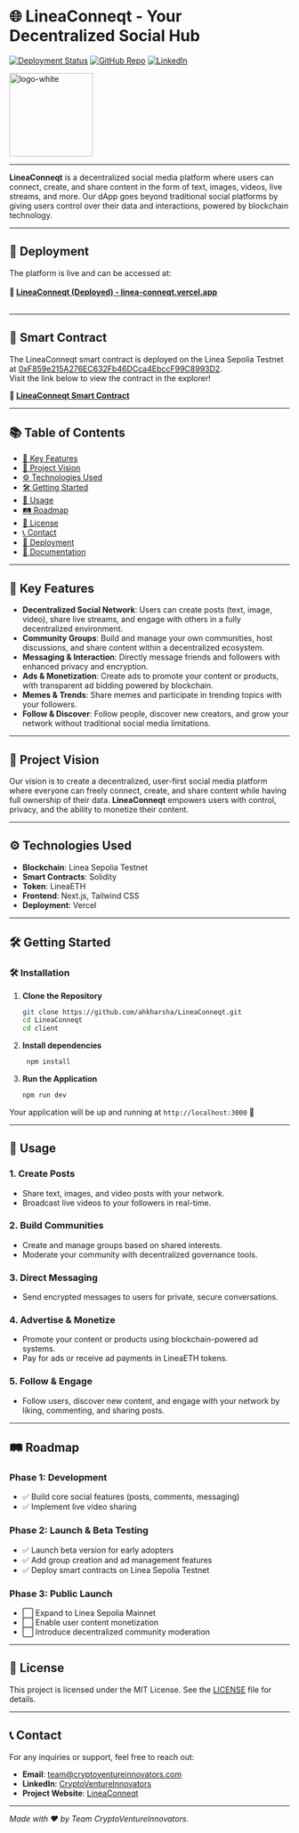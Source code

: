 # 🌐 **LineaConneqt** - Your Decentralized Social Hub

[![Deployment Status](https://img.shields.io/badge/Deployment-Live-brightgreen)](https://linea-conneqt.vercel.app/)
[![GitHub Repo](https://img.shields.io/badge/GitHub-Repository-blue)](https://github.com/ahkharsha/LineaConneqt)
[![LinkedIn](https://img.shields.io/badge/Connect-LinkedIn-blue)](https://www.linkedin.com/in/harsha-kumar-a-271a76203/)

<img src="https://github.com/user-attachments/assets/0b6cfe1c-0649-4085-aed3-d601f4370877" alt="logo-white" width="150"/>


---

**LineaConneqt** is a decentralized social media platform where users can connect, create, and share content in the form of text, images, videos, live streams, and more. Our dApp goes beyond traditional social platforms by giving users control over their data and interactions, powered by blockchain technology.

---

## 🚀 **Deployment**

The platform is live and can be accessed at:  
<br>**🔗 [LineaConneqt (Deployed) - linea-conneqt.vercel.app](https://linea-conneqt.vercel.app/)**<br><br>

---

## 📜 **Smart Contract**

The LineaConneqt smart contract is deployed on the Linea Sepolia Testnet at [0xF859e215A276EC632Fb46DCca4EbccF99C8993D2](https://sepolia.lineascan.build/address/0xF859e215A276EC632Fb46DCca4EbccF99C8993D2).  
Visit the link below to view the contract in the explorer!

**🔗 [LineaConneqt Smart Contract](https://sepolia.lineascan.build/address/0xF859e215A276EC632Fb46DCca4EbccF99C8993D2)**

---

## 📚 **Table of Contents**

- [🌟 Key Features](#-key-features)
- [🎯 Project Vision](#-project-vision)
- [⚙️ Technologies Used](#️-technologies-used)
- [🛠 Getting Started](#-getting-started)
- [📖 Usage](#-usage)
- [🛤 Roadmap](#-roadmap)
- [📜 License](#-license)
- [📞 Contact](#-contact)
- [🚀 Deployment](#-deployment)
- [📄 Documentation](#-documentation)

---

## 🌟 **Key Features**

- **Decentralized Social Network**: Users can create posts (text, image, video), share live streams, and engage with others in a fully decentralized environment.
- **Community Groups**: Build and manage your own communities, host discussions, and share content within a decentralized ecosystem.
- **Messaging & Interaction**: Directly message friends and followers with enhanced privacy and encryption.
- **Ads & Monetization**: Create ads to promote your content or products, with transparent ad bidding powered by blockchain.
- **Memes & Trends**: Share memes and participate in trending topics with your followers.
- **Follow & Discover**: Follow people, discover new creators, and grow your network without traditional social media limitations.

---

## 🎯 **Project Vision**

Our vision is to create a decentralized, user-first social media platform where everyone can freely connect, create, and share content while having full ownership of their data. **LineaConneqt** empowers users with control, privacy, and the ability to monetize their content.

---

## ⚙️ **Technologies Used**

- **Blockchain**: Linea Sepolia Testnet
- **Smart Contracts**: Solidity
- **Token**: LineaETH
- **Frontend**: Next.js, Tailwind CSS
- **Deployment**: Vercel

---

## 🛠 **Getting Started**

### 🛠️ **Installation**

1. **Clone the Repository**
    ```bash
    git clone https://github.com/ahkharsha/LineaConneqt.git
    cd LineaConneqt
    cd client
    ```

2. **Install dependencies**
   ```bash
    npm install
    ```

3. **Run the Application**
    ```bash
    npm run dev
    ```

Your application will be up and running at `http://localhost:3000` 🚀

---

## 📖 **Usage**

### **1. Create Posts**

- Share text, images, and video posts with your network.
- Broadcast live videos to your followers in real-time.

### **2. Build Communities**

- Create and manage groups based on shared interests.
- Moderate your community with decentralized governance tools.

### **3. Direct Messaging**

- Send encrypted messages to users for private, secure conversations.

### **4. Advertise & Monetize**

- Promote your content or products using blockchain-powered ad systems.
- Pay for ads or receive ad payments in LineaETH tokens.

### **5. Follow & Engage**

- Follow users, discover new content, and engage with your network by liking, commenting, and sharing posts.

---

## 🛤 **Roadmap**

### **Phase 1: Development**

- ✅ Build core social features (posts, comments, messaging)
- ✅ Implement live video sharing

### **Phase 2: Launch & Beta Testing**

- ✅ Launch beta version for early adopters
- ✅ Add group creation and ad management features
- ✅ Deploy smart contracts on Linea Sepolia Testnet

### **Phase 3: Public Launch**

- ⬜ Expand to Linea Sepolia Mainnet
- ⬜ Enable user content monetization
- ⬜ Introduce decentralized community moderation

---

## 📜 **License**

This project is licensed under the MIT License. See the [LICENSE](https://github.com/CryptoVentureInnovators/LineaConneqt/blob/main/LICENSE) file for details.

---

## 📞 **Contact**

For any inquiries or support, feel free to reach out:

- **Email**: [team@cryptoventureinnovators.com](mailto:team@cryptoventureinnovators.com)
- **LinkedIn**: [CryptoVentureInnovators](https://www.linkedin.com/in/cryptoventureinnovators/)
- **Project Website**: [LineaConneqt](https://linea-conneqt.vercel.app/)

---

*Made with ❤️ by Team CryptoVentureInnovators.*
